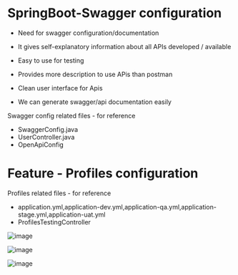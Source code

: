 # SpringBoot-Swagger configuration

- Need for swagger configuration/documentation

- It gives self-explanatory information about all APIs developed / available 
- Easy to use for testing 
- Provides more description to use APis than postman 
- Clean user interface for Apis 
- We can generate swagger/api documentation easily 

Swagger config related files - for reference 
   -  SwaggerConfig.java
   -  UserController.java  
   -  OpenApiConfig  

# Feature - Profiles configuration

Profiles related files - for reference 
   - application.yml,application-dev.yml,application-qa.yml,application-stage.yml,application-uat.yml
   - ProfilesTestingController
   
![image](https://user-images.githubusercontent.com/10458982/189845021-1395a0f9-1309-447d-bbc2-75a2963d7560.png)

![image](https://user-images.githubusercontent.com/10458982/189845800-43786ad0-7ed7-495b-b0d9-13acadf6caf6.png)

![image](https://user-images.githubusercontent.com/10458982/189846481-3b93cf29-5472-4757-862a-2654d3271898.png)

